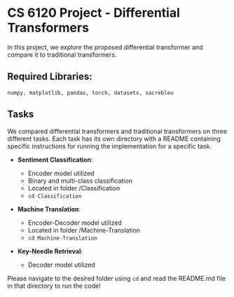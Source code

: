 # CS 6120 Project - Differential Transformers
In this project, we explore the proposed differential transformer and compare it to traditional transformers.

## Required Libraries:
`numpy, matplotlib, pandas, torch, datasets, sacrebleu`

## Tasks
We compared differential transformers and traditional transformers on three different tasks. Each task has its own directory with a README containing specific instructions for running the implementation for a specific task.

* __Sentiment Classification__:
  * Encoder model utilized
  * Binary and multi-class classification
  * Located in folder /Classification
  * `cd Classification`

* __Machine Translation__:
  * Encoder-Decoder model utilized
  * Located in folder /Machine-Translation
  * `cd Machine-Translation`

* __Key-Needle Retrieval__:
  * Decoder model utilized

Please navigate to the desired folder using `cd` and read the README.md file in that directory to run the code!
